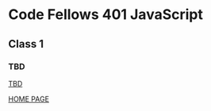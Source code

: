 # Code Fellows 401 JavaScript

## Class 1

### TBD

[TBD](TBD)

[HOME PAGE](https://getullrichordietrying.github.io/reading-notes/)
